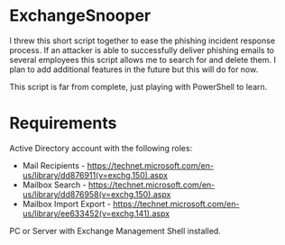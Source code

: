 # ExchangeSnooper
I threw this short script together to ease the phishing incident response process. If an attacker is able to successfully deliver phishing emails to several employees this script allows me to search for and delete them. I plan to add additional features in the future but this will do for now.

This script is far from complete, just playing with PowerShell to learn.

# Requirements
Active Directory account with the following roles:
- Mail Recipients - https://technet.microsoft.com/en-us/library/dd876911(v=exchg.150).aspx
- Mailbox Search - https://technet.microsoft.com/en-us/library/dd876958(v=exchg.150).aspx
- Mailbox Import Export - https://technet.microsoft.com/en-us/library/ee633452(v=exchg.141).aspx

PC or Server with Exchange Management Shell installed.
